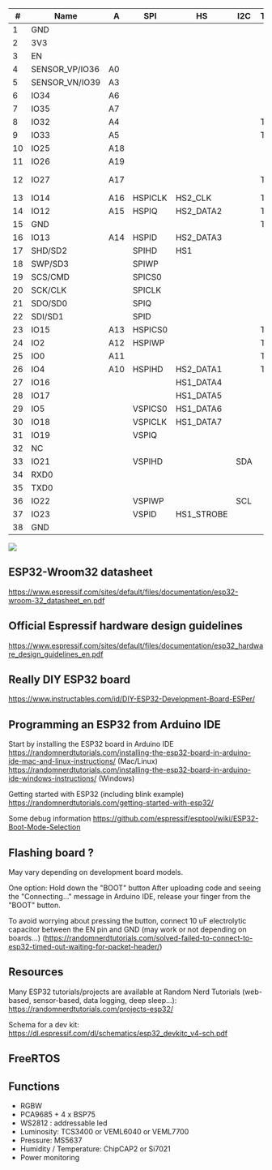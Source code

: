 | #   | Name           | A   | SPI     | HS         | I2C | Touch | Used        |
| --- | -------------- | --- | ------- | ---------- | --- | ----- | ----------- |
| 1   | GND            |     |         |            |     |       |             |
| 2   | 3V3            |     |         |            |     |       |             |
| 3   | EN             |     |         |            |     |       |             |
| 4   | SENSOR_VP/IO36 | A0  |         |            |     |       | Charging    |
| 5   | SENSOR_VN/IO39 | A3  |         |            |     |       |             |
| 6   | IO34           | A6  |         |            |     |       | OneWire1    |
| 7   | IO35           | A7  |         |            |     |       | OneWire2    |
| 8   | IO32           | A4  |         |            |     | T9    | Ext3        |
| 9   | IO33           | A5  |         |            |     | T8    | Ext4        |
| 10  | IO25           | A18 |         |            |     |       | Ext1        |
| 11  | IO26           | A19 |         |            |     |       | Ext2        |
| 12  | IO27           | A17 |         |            |     | T7    | ADC battery |
| 13  | IO14           | A16 | HSPICLK | HS2_CLK    |     | T6    | Blue        |
| 14  | IO12           | A15 | HSPIQ   | HS2_DATA2  |     | T5    | Red         |
| 15  | GND            |     |         |            |     | T4    |             |
| 16  | IO13           | A14 | HSPID   | HS2_DATA3  |     |       | Green       |
| 17  | SHD/SD2        |     | SPIHD   | HS1        |     |       |             |
| 18  | SWP/SD3        |     | SPIWP   |            |     |       |             |
| 19  | SCS/CMD        |     | SPICS0  |            |     |       |             |
| 20  | SCK/CLK        |     | SPICLK  |            |     |       |             |
| 21  | SDO/SD0        |     | SPIQ    |            |     |       |             |
| 22  | SDI/SD1        |     | SPID    |            |     |       |             |
| 23  | IO15           | A13 | HSPICS0 |            |     | T3    | White       |
| 24  | IO2            | A12 | HSPIWP  |            |     | T2    | RESERVED    |
| 25  | IO0            | A11 |         |            |     | T1    | Prog        |
| 26  | IO4            | A10 | HSPIHD  | HS2_DATA1  |     | T0    |             |
| 27  | IO16           |     |         | HS1_DATA4  |     |       |             |
| 28  | IO17           |     |         | HS1_DATA5  |     |       |             |
| 29  | IO5            |     | VSPICS0 | HS1_DATA6  |     |       |             |
| 30  | IO18           |     | VSPICLK | HS1_DATA7  |     |       | Blink LED   |
| 31  | IO19           |     | VSPIQ   |            |     |       |             |
| 32  | NC             |     |         |            |     |       |             |
| 33  | IO21           |     | VSPIHD  |            | SDA |       | SDA         |
| 34  | RXD0           |     |         |            |     |       | RX          |
| 35  | TXD0           |     |         |            |     |       | TX          |
| 36  | IO22           |     | VSPIWP  |            | SCL |       | SCL         |
| 37  | IO23           |     | VSPID   | HS1_STROBE |     |       |             |
| 38  | GND            |     |         |            |     |       |             |

<img src="https://ht-deko.com/arduino/pic/esp-wroom-32_pinout_01.png">

## ESP32-Wroom32 datasheet

https://www.espressif.com/sites/default/files/documentation/esp32-wroom-32_datasheet_en.pdf

## Official Espressif hardware design guidelines

https://www.espressif.com/sites/default/files/documentation/esp32_hardware_design_guidelines_en.pdf

## Really DIY ESP32 board

https://www.instructables.com/id/DIY-ESP32-Development-Board-ESPer/

## Programming an ESP32 from Arduino IDE

Start by installing the ESP32 board in Arduino IDE
https://randomnerdtutorials.com/installing-the-esp32-board-in-arduino-ide-mac-and-linux-instructions/ (Mac/Linux)
https://randomnerdtutorials.com/installing-the-esp32-board-in-arduino-ide-windows-instructions/ (Windows)

Getting started with ESP32 (including blink example)
https://randomnerdtutorials.com/getting-started-with-esp32/

Some debug information
https://github.com/espressif/esptool/wiki/ESP32-Boot-Mode-Selection

## Flashing board ?

May vary depending on development board models.

One option:
Hold down the "BOOT" button
After uploading code and seeing the "Connecting..." message in Arduino IDE, release your finger from the "BOOT" button.

To avoid worrying about pressing the button, connect 10 uF electrolytic capacitor between the EN pin and GND (may work or not depending on boards...)
(https://randomnerdtutorials.com/solved-failed-to-connect-to-esp32-timed-out-waiting-for-packet-header/)

## Resources

Many ESP32 tutorials/projects are available at Random Nerd Tutorials (web-based, sensor-based, data logging, deep sleep...):
https://randomnerdtutorials.com/projects-esp32/

Schema for a dev kit: https://dl.espressif.com/dl/schematics/esp32_devkitc_v4-sch.pdf

## FreeRTOS

## Functions

- RGBW
- PCA9685 + 4 x BSP75
- WS2812 : addressable led
- Luminosity: TCS3400 or VEML6040 or VEML7700
- Pressure: MS5637
- Humidity / Temperature: ChipCAP2 or Si7021
- Power monitoring
